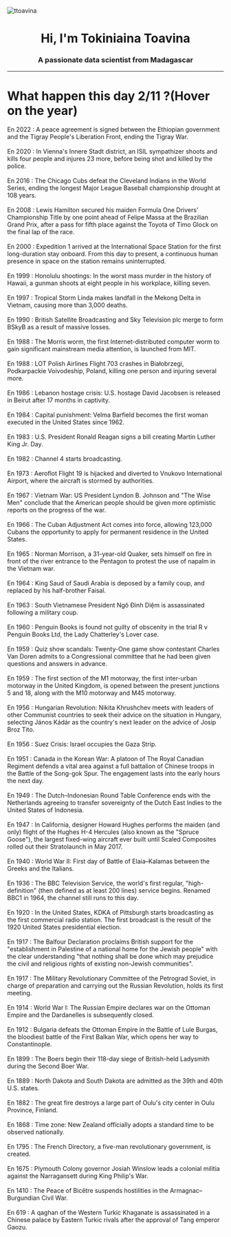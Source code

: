 
<p align="left"> <img src="https://komarev.com/ghpvc/?username=ttoavina&label=Profile%20views&color=0e75b6&style=flat" alt="ttoavina" /> </p>
<h1 align="center">Hi, I'm Tokiniaina Toavina</h1>
<h3 align="center">A passionate data scientist from Madagascar</h3>
    
<hr/>
<h1> What happen this day 2/11 ?(Hover on the year)</h1>

En 2022 : A peace agreement is signed between the Ethiopian government and the Tigray People's Liberation Front, ending the Tigray War.
<br/><br/>
En 2020 : In Vienna's Innere Stadt district, an ISIL sympathizer shoots and kills four people and injures 23 more, before being shot and killed by the police.
<br/><br/>
En 2016 : The Chicago Cubs defeat the Cleveland Indians in the World Series, ending the longest Major League Baseball championship drought at 108 years.
<br/><br/>
En 2008 : Lewis Hamilton secured his maiden Formula One Drivers' Championship Title by one point ahead of Felipe Massa at the Brazilian Grand Prix, after a pass for fifth place against the Toyota of Timo Glock on the final lap of the race.
<br/><br/>
En 2000 : Expedition 1 arrived at the International Space Station for the first long-duration stay onboard. From this day to present, a continuous human presence in space on the station remains uninterrupted.
<br/><br/>
En 1999 : Honolulu shootings: In the worst mass murder in the history of Hawaii, a gunman shoots at eight people in his workplace, killing seven.
<br/><br/>
En 1997 : Tropical Storm Linda makes landfall in the Mekong Delta in Vietnam, causing more than 3,000 deaths.
<br/><br/>
En 1990 : British Satellite Broadcasting and Sky Television plc merge to form BSkyB as a result of massive losses.
<br/><br/>
En 1988 : The Morris worm, the first Internet-distributed computer worm to gain significant mainstream media attention, is launched from MIT.
<br/><br/>
En 1988 : LOT Polish Airlines Flight 703 crashes in Białobrzegi, Podkarpackie Voivodeship, Poland, killing one person and injuring several more.
<br/><br/>
En 1986 : Lebanon hostage crisis: U.S. hostage David Jacobsen is released in Beirut after 17 months in captivity.
<br/><br/>
En 1984 : Capital punishment: Velma Barfield becomes the first woman executed in the United States since 1962.
<br/><br/>
En 1983 : U.S. President Ronald Reagan signs a bill creating Martin Luther King Jr. Day.
<br/><br/>
En 1982 : Channel 4 starts broadcasting.
<br/><br/>
En 1973 : Aeroflot Flight 19 is hijacked and diverted to Vnukovo International Airport, where the aircraft is stormed by authorities.
<br/><br/>
En 1967 : Vietnam War: US President Lyndon B. Johnson and "The Wise Men" conclude that the American people should be given more optimistic reports on the progress of the war.
<br/><br/>
En 1966 : The Cuban Adjustment Act comes into force, allowing 123,000 Cubans the opportunity to apply for permanent residence in the United States.
<br/><br/>
En 1965 : Norman Morrison, a 31-year-old Quaker, sets himself on fire in front of the river entrance to the Pentagon to protest the use of napalm in the Vietnam war.
<br/><br/>
En 1964 : King Saud of Saudi Arabia is deposed by a family coup, and replaced by his half-brother Faisal.
<br/><br/>
En 1963 : South Vietnamese President Ngô Đình Diệm is assassinated following a military coup.
<br/><br/>
En 1960 : Penguin Books is found not guilty of obscenity in the trial R v Penguin Books Ltd, the Lady Chatterley's Lover case.
<br/><br/>
En 1959 : Quiz show scandals: Twenty-One game show contestant Charles Van Doren admits to a Congressional committee that he had been given questions and answers in advance.
<br/><br/>
En 1959 : The first section of the M1 motorway, the first inter-urban motorway in the United Kingdom, is opened between the present junctions 5 and 18, along with the M10 motorway and M45 motorway.
<br/><br/>
En 1956 : Hungarian Revolution: Nikita Khrushchev meets with leaders of other Communist countries to seek their advice on the situation in Hungary, selecting János Kádár as the country's next leader on the advice of Josip Broz Tito.
<br/><br/>
En 1956 : Suez Crisis: Israel occupies the Gaza Strip.
<br/><br/>
En 1951 : Canada in the Korean War: A platoon of The Royal Canadian Regiment defends a vital area against a full battalion of Chinese troops in the Battle of the Song-gok Spur. The engagement lasts into the early hours the next day.
<br/><br/>
En 1949 : The Dutch–Indonesian Round Table Conference ends with the Netherlands agreeing to transfer sovereignty of the Dutch East Indies to the United States of Indonesia.
<br/><br/>
En 1947 : In California, designer Howard Hughes performs the maiden (and only) flight of the Hughes H-4 Hercules (also known as the "Spruce Goose"), the largest fixed-wing aircraft ever built until Scaled Composites rolled out their Stratolaunch in May 2017.
<br/><br/>
En 1940 : World War II: First day of Battle of Elaia–Kalamas between the Greeks and the Italians.
<br/><br/>
En 1936 : The BBC Television Service, the world's first regular, "high-definition" (then defined as at least 200 lines) service begins. Renamed BBC1 in 1964, the channel still runs to this day.
<br/><br/>
En 1920 : In the United States, KDKA of Pittsburgh starts broadcasting as the first commercial radio station. The first broadcast is the result of the 1920 United States presidential election.
<br/><br/>
En 1917 : The Balfour Declaration proclaims British support for the "establishment in Palestine of a national home for the Jewish people" with the clear understanding "that nothing shall be done which may prejudice the civil and religious rights of existing non-Jewish communities".
<br/><br/>
En 1917 : The Military Revolutionary Committee of the Petrograd Soviet, in charge of preparation and carrying out the Russian Revolution, holds its first meeting.
<br/><br/>
En 1914 : World War I: The Russian Empire declares war on the Ottoman Empire and the Dardanelles is subsequently closed.
<br/><br/>
En 1912 : Bulgaria defeats the Ottoman Empire in the Battle of Lule Burgas, the bloodiest battle of the First Balkan War, which opens her way to Constantinople.
<br/><br/>
En 1899 : The Boers begin their 118-day siege of British-held Ladysmith during the Second Boer War.
<br/><br/>
En 1889 : North Dakota and South Dakota are admitted as the 39th and 40th U.S. states.
<br/><br/>
En 1882 : The great fire destroys a large part of Oulu's city center in Oulu Province, Finland.
<br/><br/>
En 1868 : Time zone: New Zealand officially adopts a standard time to be observed nationally.
<br/><br/>
En 1795 : The French Directory, a five-man revolutionary government, is created.
<br/><br/>
En 1675 : Plymouth Colony governor Josiah Winslow leads a colonial militia against the Narragansett during King Philip's War.
<br/><br/>
En 1410 : The Peace of Bicêtre suspends hostilities in the Armagnac–Burgundian Civil War.
<br/><br/>
En 619 : A qaghan of the Western Turkic Khaganate is assassinated in a Chinese palace by Eastern Turkic rivals after the approval of Tang emperor Gaozu.
<br/><br/>
